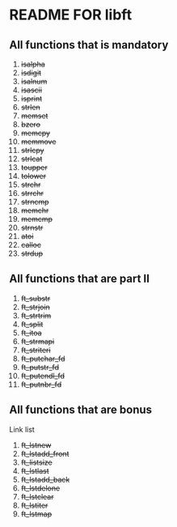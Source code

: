 # README FOR libft
## All functions that is mandatory

1. ~~isalpha~~
2. ~~isdigit~~
3. ~~isalnum~~
4. ~~isascii~~
5. ~~isprint~~
6. ~~strlen~~
7. ~~memset~~
8. ~~bzero~~
9. ~~memcpy~~
10. ~~memmove~~
11. ~~strlcpy~~
12. ~~strlcat~~
13. ~~toupper~~
14. ~~tolower~~
15. ~~strchr~~
16. ~~strrchr~~
17. ~~strncmp~~
18. ~~memchr~~
19. ~~memcmp~~
20. ~~strnstr~~
21. ~~atoi~~
22. ~~calloc~~
23. ~~strdup~~

## All functions that are part II

1. ~~ft_substr~~
2. ~~ft_strjoin~~
3. ~~ft_strtrim~~
4. ~~ft_split~~
5. ~~ft_itoa~~
6. ~~ft_strmapi~~
7. ~~ft_striteri~~
8. ~~ft_putchar_fd~~
9. ~~ft_putstr_fd~~
10. ~~ft_putendl_fd~~
11. ~~ft_putnbr_fd~~

## All functions that are bonus
Link list
1. ~~ft_lstnew~~
2. ~~ft_lstadd_front~~
3. ~~ft_listsize~~
4. ~~ft_lstlast~~
5. ~~ft_lstadd_back~~
6. ~~ft_lstdelone~~
7. ~~ft_lstclear~~
8. ~~ft_lstiter~~
9. ~~ft_lstmap~~
